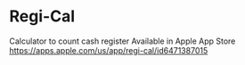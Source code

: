 # Regi-Cal
Calculator to count cash register
Available in Apple App Store
https://apps.apple.com/us/app/regi-cal/id6471387015
